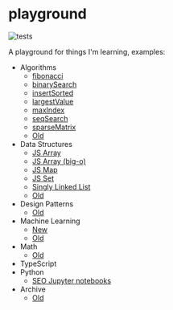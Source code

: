 # playground

![tests](https://github.com/PabloRosales/playground/actions/workflows/node.js.yml/badge.svg)

A playground for things I'm learning, examples:

* Algorithms
  * [fibonacci](./src/tests/unit-tests/algos/fibonacci.test.ts)
  * [binarySearch](./src/tests/unit-tests/algos/binarySearch.test.ts)
  * [insertSorted](./src/tests/unit-tests/algos/insertSorted.test.ts)
  * [largestValue](./src/tests/unit-tests/algos/largest-value.test.ts)
  * [maxIndex](./src/tests/unit-tests/algos/maxIndex.test.ts)
  * [seqSearch](./src/tests/unit-tests/algos/seqSearch.test.ts)
  * [sparseMatrix](./src/tests/unit-tests/algos/sparseMatrix.test.ts)
  * [Old](./archive-before-2022/javascript-play/algorithms)
* Data Structures
  * [JS Array](./src/tests/unit-tests/data-structures/arrays.test.ts)
  * [JS Array (big-o)](./src/tests/unit-tests/data-structures/array.big-o.test.ts)
  * [JS Map](./src/tests/unit-tests/data-structures/map.test.ts)
  * [JS Set](./src/tests/unit-tests/data-structures/set.test.ts)
  * [Singly Linked List](./src/tests/unit-tests/data-structures/singly-linked-list.test.ts)
  * [Old](./archive-before-2022/cs/data-structures)
* Design Patterns
  * [Old](./archive-before-2022/javascript-play/design-patterns)
* Machine Learning
  * [New](./src/ml)
  * [Old](./archive-before-2022/ai)
* Math
  * [Old](./archive-before-2022/math)
* TypeScript
* Python
  * [SEO Jupyter notebooks](./archive-before-2022/seo/notebooks)
* Archive
  * [Old](./archive-before-2022)
